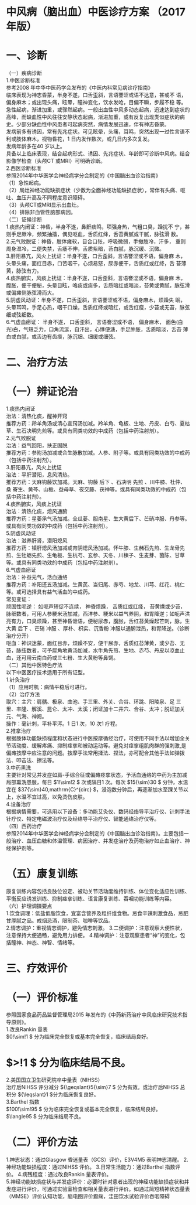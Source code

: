 # 中风病（脑出血）中医诊疗方案 （2017 年版）  
# 一、诊断  
（一）疾病诊断  
1.中医诊断标准  
参考2008 年中华中医药学会发布的《中医内科常见病诊疗指南》  
临床表现为神志昏蒙，半身不遂，口舌歪斜，言语謇涩或语不达意，甚或不 语，偏身麻木；或出现头痛，眩晕，瞳神变化，饮水发呛，目偏不瞬，步履不稳 等。  
急性起病，渐进加重，或骤然起病。一般出血性中风多动态起病，迅速达到症状的高峰，而缺血性中风往往安静状态起病，渐进加重，或有反复出现类似症状的病史。少部分缺血性中风患者可起病突然，病情发展迅速，伴有神志昏蒙。  
发病前多有诱因，常有先兆症状。可见眩晕，头痛，耳鸣，突然出现一过性言语不利或肢体麻木，视物昏花，1 日内发作数次，或几日内多次复发。  
发病年龄多在40 岁以上。  
具备以上临床表现，结合起病形式、诱因、先兆症状、年龄即可诊断中风病。结合影像学检查（头颅CT 或MRI）可明确诊断。  
2.西医诊断标准  
参照2014年中华医学会神经病学分会制定的《中国脑出血诊治指南》  
（1）急性起病。  
（2）局灶神经功能缺损症状（少数为全面神经功能缺损症状），常伴有头痛、呕吐、血压升高及不同程度意识障碍。  
（3）头颅CT或MRI显示出血灶。  
（4）排除非血管性脑部病因。  
（二）证候诊断  
1.痰热内闭证：神昏，半身不遂，鼻鼾痰鸣，项强身热，气粗口臭，躁扰不 宁，甚则手足厥冷，频繁抽搐，偶见呕血，舌质红绛，舌苔黄腻或干腻，脉弦滑 数。  
2.元气败脱证：神昏，肢体瘫软，目合口张，呼吸微弱，手撤肢冷，汗多， 重则周身湿冷，二便失禁，舌痿不伸，舌质紫暗，苔白腻，脉沉缓、沉微。  
3.肝阳暴亢，风火上扰证：半身不遂，口舌歪斜，言语謇涩或不语，偏身麻 木，头晕头痛，面红目赤，口苦咽干，心烦易怒，尿赤便干，舌质红或红绛，舌 苔薄黄，脉弦有力。  
4.痰热腑实，风痰上扰证：半身不遂，口舌歪斜，言语謇涩或不语，偏身麻 木，腹胀，便干便秘，头晕目眩，咯痰或痰多，舌质暗红或暗淡，苔黄或黄腻，脉弦滑或偏瘫侧脉弦滑而大。  
5.阴虚风动证：半身不遂，口舌歪斜，言语謇涩或不语，偏身麻木，烦躁失 眠，头晕耳鸣，手足心热，咽干口燥，舌质红绛或暗红，或舌红瘦，少苔或无苔，脉弦细或弦细数。  
6.气虚血瘀证： 半身不遂， 口舌歪斜， 言语謇涩或不语， 偏身麻木， 面色(白 光)白，气短乏力，口角流涎，自汗出，心悸便溏，手足肿胀，舌质暗淡，舌苔 薄白或白腻，或舌边有齿痕，脉沉细、细缓或细弦。  
# 二、治疗方法  
# （一）辨证论治  
1.痰热内闭证  
治法：清热化痰，醒神开窍  
推荐方药：羚羊角汤或清心宣窍汤加减。羚羊角、龟板、生地、丹皮、白芍、夏枯草、生石决明先煎等。或具有同类功效的中成药（包括中药注射剂）。  
2.元气败脱证  
治法：益气回阳，扶正固脱  
推荐方药：参附汤加减或合生脉散加减。人参、附子等。或具有同类功效的中成药（包括中药注射剂）。  
3.肝阳暴亢，风火上扰证  
治法：平肝潜阳，息风清热。  
推荐方药：天麻钩藤饮加减。天麻、钩藤 后下 、石决明 先煎 、川牛膝、杜仲、桑 寄生、黄芩、山栀、益母草、夜交藤、茯神等。或具有同类功效的中成药（包括中药注射剂）。  
4.痰热腑实，风痰上扰证  
治法：清热化痰，熄风通腑  
推荐方药：星萎承气汤加减。全瓜蒌、胆南星、生大黄后下、芒硝冲服、丹参等。或具有同类功效的中成药（包括中药注射剂）。  
5.阴虚风动证  
治法：滋养肝肾，潜阳熄风  
推荐方药：镇肝熄风汤加减或育阴熄风汤加减。怀牛膝、生赭石先煎、生龙骨先煎、生牡蛎先煎、生龟板、生杭芍、玄参、天冬、川楝子、生麦芽、茵陈、甘草等。或具有同类功效的中成药（包括中药注射剂）。  
6.气虚血瘀证  
治法：补益元气，活血通络  
推荐方药：补阳还五汤加减。生黄芪、当归尾、赤芍、地龙、川芎、红花、桃仁等。或可选择具有益气活血的中成药。  
常见变证：  
顽固性呃逆： 如呃声短促不连续， 神昏烦躁， 舌质红或红绛， 苔黄燥或少苔， 脉细数者，可用人参粳米汤加减，西洋参、粳米以益气养阴，和胃降逆；如呃声洪亮有力，口臭烦躁，甚至神昏谵语，便秘尿赤，腹胀，舌红苔黄燥起芒刺，脉，生大黄 后下 、芒硝 冲服 、厚朴、枳实、沉香粉 冲服以通腑泄热，和胃降逆。（诊断治疗分开）  
呕血：神识迷蒙，面红目赤，烦躁不安，便干尿赤，舌质红苔薄黄，或少苔、无苔，脉弦数者，可予犀角地黄汤加减，水牛角先煎、生地、赤芍、丹皮以凉血止血，还可用云南白药或三七粉、生大黄粉等鼻饲。  
（二）其他中医特色疗法  
以下中医医疗技术适用于所有证型。  
1.针灸治疗  
（1）应用时机：病情平稳后可进行。  
（2）治疗方法  
取穴：主穴：肩髃、极泉、曲池、手三里、外关、合谷、环跳、阳陵泉、足 三里、丰隆、解溪、昆仑、太冲、太溪；闭证加十二井穴、合谷、太冲；脱证加关元、气海、神阙。  
操作：毫针刺，平补平泻。1 日1 次，10 次1 疗程。  
2.推拿治疗  
根据肢体功能缺损程度和状态进行中医按摩循经治疗，可使用不同手法以增加全关节活动度、缓解疼痛、抑制痉挛和被动运动等。避免对痉挛组肌肉群的强刺激,是偏瘫按摩中应注意的问题。按摩手法常用揉法、捏法，亦可配合其他手法如弹拨法、叩击法、擦法等。  
3.中药熏洗  
主要针对常见并发症如肩-手综合征或偏瘫痉挛状态，予活血通络的中药为主加减局部熏洗患肢，每日 $1\!\sim\!2 $ 次或隔日1 次。每次 $15{\sim}30 $ 分钟，水温宜在 $37{\sim}40\,mathrm{C}^{circ} $，浸泡数分钟后，再逐渐加水至踝关节以上，水温不宜过高，以免烫伤皮肤。  
4.设备治疗  
根据病情需要，可选用以下设备：多功能艾灸仪、数码经络导平治疗仪、针刺手法针疗仪、特定电磁波治疗仪及经络导平治疗仪、智能通络治疗仪等。  
（四）西药治疗  
参照2014年中华医学会神经病学分会制定的《中国脑出血诊治指南》。主要包括一般治疗、血压血糖和体温管理、病因治疗、并发症治疗及药物治疗如止血治疗、神经保护剂等。  
# （五）康复训练  
康复训练内容包括良肢位设定、被动关节活动度维持训练、体位变化适应性训练、平衡反应诱发训练、抑制痉挛训练、语言康复训练、吞咽功能训练等内容。  
（六）护理调摄要点  
1.饮食调理：低盐低脂饮食，宜富含营养及粗纤维食物。忌食辛辣刺激食品，忌肥甘厚腻之品。戒烟忌酒，限制茶、咖啡等饮品。  
2.情志调护：重视情志调护，避免情志刺激。 3.二便调护：注意观察大便性状，注意保持大便通畅，避免用力排便。 4.精神调护：注意观察患者“神”的变化，包括瞳神、神态、神智、情绪等。  
# 三、疗效评价  
# （一）评价标准  
参照国家食品药品监督管理局2015 年发布的《中药新药治疗中风临床研究技术指导原则》。  
1.改良Rankin 量表  
$0\!\sim\!1 $ 分为临床完全恢复或基本完全恢复，临床结局良好。  
# $>\!1 $ 分为临床结局不良。  
2.美国国立卫生研究院卒中量表（NIHSS）  
治疗后NIHSS 评分减分 ${\geqslant}5{\sim}7 $ 分为有效。或治疗后NIHSS 总积分 ${\leqslant}1 $分为临床恢复良好。  
3.Barthel 指数  
$100\!\sim\!95 $ 分为临床完全恢复或基本完全恢复，临床结局良好。  
$\langle95 $ 分为临床结局不良。  
# （二）评价方法  
1.神志状态：通过Glasgow 昏迷量表（GCS）评价，E3V4M5 表明神志清醒。 2.神经功能缺损程度：通过NIHSS 评价。 3.日常生活能力：通过Barthel 指数评价。 4.病残程度：通过改良Rankin 量表评价。  
5.神经功能缺损症状与并发症评价：必要时针对患者出现的神经功能缺损症状和并发症进行评价，可通过实验室检查和相关量表进行评价。如通过简短精神状态量表（MMSE）评价认知功能，脑电图评价癫痫，洼田饮水试验评价吞咽障碍  